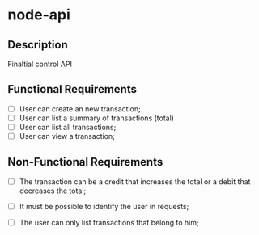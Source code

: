 # node-api

## Description
Finaltial control API


## Functional Requirements
- [ ] User can create an new transaction;
- [ ] User can list a summary of transactions (total)
- [ ] User can list all transactions;
- [ ] User can view a transaction;
## Non-Functional Requirements
- [ ] The transaction can be a credit that increases the total or a debit that decreases the total;
- [ ] It must be possible to identify the user in requests;
- [ ] The user can only list transactions that belong to him;


